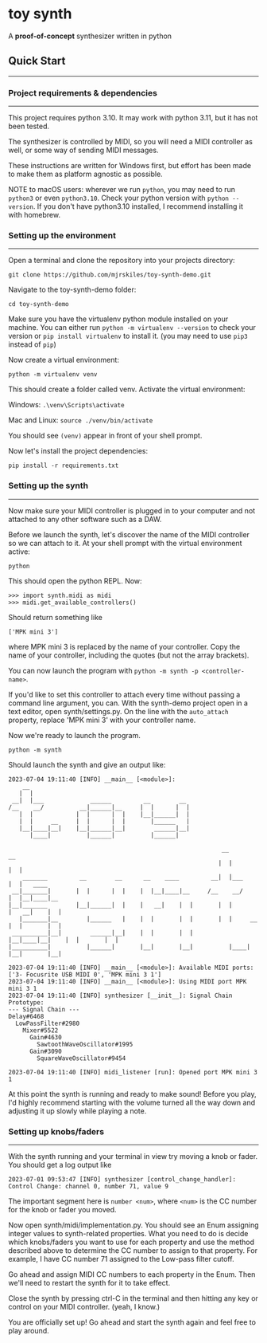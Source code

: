 # toy synth

A __proof-of-concept__ synthesizer written in python

## Quick Start
---

### Project requirements & dependencies
---

This project requires python 3.10. It may work with python 3.11, but it has not been tested.

The synthesizer is controlled by MIDI, so you will need a MIDI controller as well, or some way of sending MIDI messages.

These instructions are written for Windows first, but effort has been made to make them as platform agnostic as possible.

NOTE to macOS users: wherever we run ```python```, you may need to run ```python3``` or even ```python3.10```. Check your python version with ```python --version```. If you don't have python3.10 installed, I recommend installing it with homebrew.

### Setting up the environment
---

Open a terminal and clone the repository into your projects directory:

```git clone https://github.com/mjrskiles/toy-synth-demo.git```

Navigate to the toy-synth-demo folder:

```cd toy-synth-demo```

Make sure you have the virtualenv python module installed on your machine. You can either run ```python -m virtualenv --version``` to check your version or ```pip install virtualenv``` to install it. (you may need to use ```pip3``` instead of ```pip```)

Now create a virtual environment:

```python -m virtualenv venv```

This should create a folder called venv. Activate the virtual environment:

Windows: ```.\venv\Scripts\activate```

Mac and Linux: ```source ./venv/bin/activate```

You should see ```(venv)``` appear in front of your shell prompt.

Now let's install the project dependencies:

```pip install -r requirements.txt```

### Setting up the synth
---

Now make sure your MIDI controller is plugged in to your computer and not attached to any other software such as a DAW.

Before we launch the synth, let's discover the name of the MIDI controller so we can attach to it. At your shell prompt with the virtual environment active:

```python```

This should open the python REPL. Now:

```
>>> import synth.midi as midi
>>> midi.get_available_controllers()
```

Should return something like 

```['MPK mini 3']```

where MPK mini 3 is replaced by the name of your controller. Copy the name of your controller, including the quotes (but not the array brackets).

You can now launch the program with ```python -m synth -p <controller-name>```.

If you'd like to set this controller to attach every time without passing a command line argument, you can. With the synth-demo project open in a text editor, open synth/settings.py. On the line with the ```auto_attach``` property, replace 'MPK mini 3' with your controller name.

Now we're ready to launch the program.

```python -m synth```

Should launch the synth and give an output like:

```
2023-07-04 19:11:40 [INFO] __main__ [<module>]:
    __
   |  |
 __|  |___             ______         __        __
/__    __/          __|______|__     |  |      |  |
   |  |            |  |      |  |    |__|______|  |
   |  |     __     |  |      |  |       |______   |
   |__|____|__|    |__|______|__|        ______|__|
      |____|          |______|          |______|

                                                            __              __
                                                           |  |            |  |
    _______         __        __      __    ____         __|  |___         |  |   ____
 __|_______|       |  |      |  |    |  |__|____|__     /__    __/         |  |__|____|__
|__|_______        |__|______|  |    |   __|    |  |       |  |            |   __|    |  |
   |_______|__        |______   |    |  |       |  |       |  |     __     |  |       |  |
 __________|__|        ______|__|    |  |       |  |       |__|____|__|    |  |       |  |
|__________|          |______|       |__|       |__|          |____|       |__|       |__|

2023-07-04 19:11:40 [INFO] __main__ [<module>]: Available MIDI ports: ['3- Focusrite USB MIDI 0', 'MPK mini 3 1']
2023-07-04 19:11:40 [INFO] __main__ [<module>]: Using MIDI port MPK mini 3 1
2023-07-04 19:11:40 [INFO] synthesizer [__init__]: Signal Chain Prototype:
--- Signal Chain ---
Delay#6468
  LowPassFilter#2980
    Mixer#5522
      Gain#4630
        SawtoothWaveOscillator#1995
      Gain#3090
        SquareWaveOscillator#9454

2023-07-04 19:11:40 [INFO] midi_listener [run]: Opened port MPK mini 3 1
```

At this point the synth is running and ready to make sound! Before you play, I'd highly recommend starting with the volume turned all the way down and adjusting it up slowly while playing a note.

### Setting up knobs/faders
---

With the synth running and your terminal in view try moving a knob or fader. You should get a log output like

```2023-07-01 09:53:47 [INFO] synthesizer [control_change_handler]: Control Change: channel 0, number 71, value 9```

The important segment here is ```number <num>```, where ```<num>``` is the CC number for the knob or fader you moved.

Now open synth/midi/implementation.py. You should see an Enum assigning integer values to synth-related properties. What you need to do is decide which knobs/faders you want to use for each property and use the method described above to determine the CC number to assign to that property. For example, I have CC number 71 assigned to the Low-pass filter cutoff.

Go ahead and assign MIDI CC numbers to each property in the Enum. Then we'll need to restart the synth for it to take effect.

Close the synth by pressing ctrl-C in the terminal and then hitting any key or control on your MIDI controller. (yeah, I know.)

You are officially set up! Go ahead and start the synth again and feel free to play around.